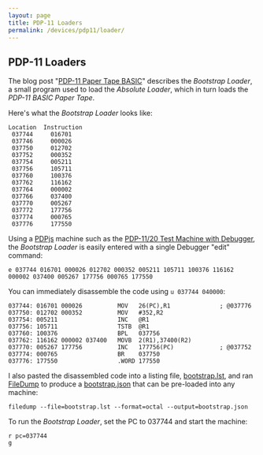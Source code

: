 ```yaml
---
layout: page
title: PDP-11 Loaders
permalink: /devices/pdp11/loader/
---
```


PDP-11 Loaders
--------------

The blog post "[PDP-11 Paper Tape BASIC](http://avitech.com.au/?page_id=709)" describes the *Bootstrap Loader*,
a small program used to load the *Absolute Loader*, which in turn loads the *PDP-11 BASIC Paper Tape*. 
 
Here's what the *Bootstrap Loader* looks like:

	Location  Instruction
	 037744     016701
	 037746     000026
	 037750     012702
	 037752     000352
	 037754     005211
	 037756     105711
	 037760     100376
	 037762     116162
	 037764     000002
	 037766     037400
	 037770     005267
	 037772     177756
	 037774     000765
	 037776     177550

Using a [PDPjs](/modules/pdpjs/) machine such as the [PDP-11/20 Test Machine with Debugger](/devices/pdp11/machine/1120/test/debugger/),
the *Bootstrap Loader* is easily entered with a single Debugger "edit" command:

	e 037744 016701 000026 012702 000352 005211 105711 100376 116162 000002 037400 005267 177756 000765 177550

You can immediately disassemble the code using `u 037744 040000`:

	037744: 016701 000026          MOV   26(PC),R1              ; @037776
	037750: 012702 000352          MOV   #352,R2
	037754: 005211                 INC   @R1
	037756: 105711                 TSTB  @R1
	037760: 100376                 BPL   037756
	037762: 116162 000002 037400   MOVB  2(R1),37400(R2)
	037770: 005267 177756          INC   177756(PC)             ; @037752
	037774: 000765                 BR    037750
	037776: 177550                 .WORD 177550

I also pasted the disassembled code into a listing file, [bootstrap.lst](bootstrap.lst), and ran [FileDump](/modules/filedump)
to produce a [bootstrap.json](bootstrap.json) that can be pre-loaded into any machine:

	filedump --file=bootstrap.lst --format=octal --output=bootstrap.json

To run the *Bootstrap Loader*, set the PC to 037744 and start the machine: 

	r pc=037744
	g

